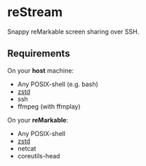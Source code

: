 # reStream

Snappy reMarkable screen sharing over SSH.

## Requirements

On your **host** machine:
- Any POSIX-shell (e.g. bash)
- [zstd](http://www.zstd.net/)
- ssh
- ffmpeg (with ffmplay)

On your **reMarkable**:
- Any POSIX-shell
- [zstd](http://www.zstd.net/)
- netcat
- coreutils-head
